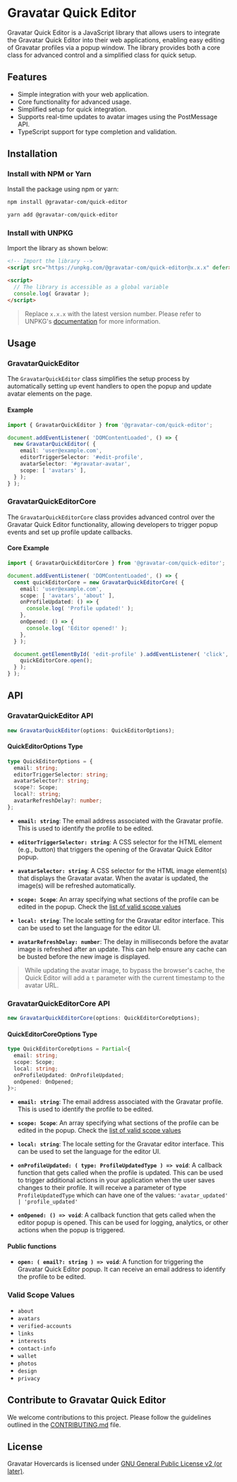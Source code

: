 
# Gravatar Quick Editor

Gravatar Quick Editor is a JavaScript library that allows users to integrate the Gravatar Quick Editor into their web applications, enabling easy editing of Gravatar profiles via a popup window. The library provides both a core class for advanced control and a simplified class for quick setup.

## Features

- Simple integration with your web application.
- Core functionality for advanced usage.
- Simplified setup for quick integration.
- Supports real-time updates to avatar images using the PostMessage API.
- TypeScript support for type completion and validation.

## Installation

### Install with NPM or Yarn

Install the package using npm or yarn:

```bash
npm install @gravatar-com/quick-editor
```

```bash
yarn add @gravatar-com/quick-editor
```

### Install with UNPKG

Import the library as shown below:

```html
<!-- Import the library -->
<script src="https://unpkg.com/@gravatar-com/quick-editor@x.x.x" defer></script>

<script>
  // The library is accessible as a global variable
  console.log( Gravatar );
</script>
```

> Replace `x.x.x` with the latest version number. Please refer to UNPKG's [documentation](https://unpkg.com/) for more information.

## Usage

### GravatarQuickEditor

The `GravatarQuickEditor` class simplifies the setup process by automatically setting up event handlers to open the popup and update avatar elements on the page.

#### Example

```typescript
import { GravatarQuickEditor } from '@gravatar-com/quick-editor';

document.addEventListener( 'DOMContentLoaded', () => {
  new GravatarQuickEditor( {
    email: 'user@example.com',
    editorTriggerSelector: '#edit-profile',
    avatarSelector: '#gravatar-avatar',
    scope: [ 'avatars' ],
  } );
} );
```

### GravatarQuickEditorCore

The `GravatarQuickEditorCore` class provides advanced control over the Gravatar Quick Editor functionality, allowing developers to trigger popup events and set up profile update callbacks.

#### Core Example

```typescript
import { GravatarQuickEditorCore } from '@gravatar-com/quick-editor';

document.addEventListener( 'DOMContentLoaded', () => {
  const quickEditorCore = new GravatarQuickEditorCore( {
    email: 'user@example.com',
    scope: [ 'avatars', 'about' ],
    onProfileUpdated: () => {
      console.log( 'Profile updated!' );
    },
    onOpened: () => {
      console.log( 'Editor opened!' );
    },
  } );

  document.getElementById( 'edit-profile' ).addEventListener( 'click', () => {
    quickEditorCore.open();
  } );
} );
```

## API

### GravatarQuickEditor API

```typescript
new GravatarQuickEditor(options: QuickEditorOptions);
```

#### QuickEditorOptions Type

```typescript
type QuickEditorOptions = {
  email: string;
  editorTriggerSelector: string;
  avatarSelector?: string;
  scope?: Scope;
  local?: string;
  avatarRefreshDelay?: number;
};
```

- **`email: string`**:
  The email address associated with the Gravatar profile. This is used to identify the profile to be edited.

- **`editorTriggerSelector: string`**:
  A CSS selector for the HTML element (e.g., button) that triggers the opening of the Gravatar Quick Editor popup.

- **`avatarSelector: string`**:
  A CSS selector for the HTML image element(s) that displays the Gravatar avatar. When the avatar is updated, the image(s) will be refreshed automatically.

- **`scope: Scope`**:
  An array specifying what sections of the profile can be edited in the popup. Check the [list of valid scope values](#valid-scope-values)

- **`local: string`**:
  The locale setting for the Gravatar editor interface. This can be used to set the language for the editor UI.

- **`avatarRefreshDelay: number`**:
  The delay in milliseconds before the avatar image is refreshed after an update. This can help ensure any cache can be busted before the new image is displayed.


> While updating the avatar image, to bypass the browser's cache, the Quick Editor will add a `t` parameter with the current timestamp to the avatar URL.

### GravatarQuickEditorCore API

```typescript
new GravatarQuickEditorCore(options: QuickEditorCoreOptions);
```

#### QuickEditorCoreOptions Type

```typescript
type QuickEditorCoreOptions = Partial<{
  email: string;
  scope: Scope;
  local: string;
  onProfileUpdated: OnProfileUpdated;
  onOpened: OnOpened;
}>;
```

- **`email: string`**:
  The email address associated with the Gravatar profile. This is used to identify the profile to be edited.

- **`scope: Scope`**:
  An array specifying what sections of the profile can be edited in the popup. Check the [list of valid scope values](#valid-scope-values)

- **`local: string`**:
  The locale setting for the Gravatar editor interface. This can be used to set the language for the editor UI.

- **`onProfileUpdated: ( type: ProfileUpdatedType ) => void`**:
  A callback function that gets called when the profile is updated. This can be used to trigger additional actions in your application when the user saves changes to their profile.
  It will receive a parameter of type `ProfileUpdatedType` which can have one of the values: `'avatar_updated' | 'profile_updated'`

- **`onOpened: () => void`**:
  A callback function that gets called when the editor popup is opened. This can be used for logging, analytics, or other actions when the popup is triggered.

#### Public functions

- **`open: ( email?: string ) => void`**: A function for triggering the Gravatar Quick Editor popup.
  It can receive an email address to identify the profile to be edited.


### Valid Scope Values

- `about`
- `avatars`
- `verified-accounts`
- `links`
- `interests`
- `contact-info`
- `wallet`
- `photos`
- `design`
- `privacy`

## Contribute to Gravatar Quick Editor

We welcome contributions to this project. Please follow the guidelines outlined in the [CONTRIBUTING.md](../../../docs/CONTRIBUTING.md) file.

## License

Gravatar Hovercards is licensed under [GNU General Public License v2 (or later)](../../../docs/LICENSE.md).

